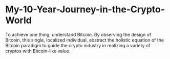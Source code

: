 # My-10-Year-Journey-in-the-Crypto-World
To achieve one thing: understand Bitcoin. By observing the design of Bitcoin, this single, localized individual, abstract the holistic equation of the Bitcoin paradigm to guide the crypto industry in realizing a variety of cryptos with Bitcoin-like value.
